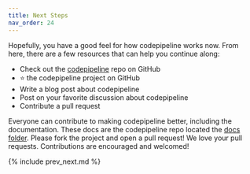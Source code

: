 ```yaml
---
title: Next Steps
nav_order: 24
---
```


Hopefully, you have a good feel for how codepipeline works now. From here, there are a few resources that can help you continue along:

* Check out the [codepipeline](https://github.com/tongueroo/pipedream) repo on GitHub
* ⭐️ the codepipeline project on GitHub
* Write a blog post about codepipeline
* Post on your favorite discussion about codepipeline
* Contribute a pull request

Everyone can contribute to making codepipeline better, including the documentation. These docs are the codepipeline repo located the [docs folder](https://github.com/tongueroo/pipedream/tree/master/docs). Please fork the project and open a pull request!  We love your pull requests. Contributions are encouraged and welcomed!

{% include prev_next.md %}